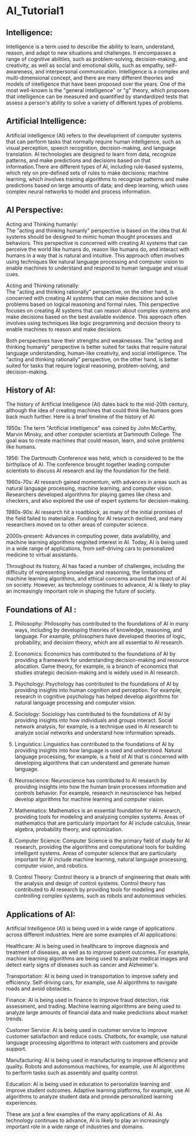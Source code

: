# AI_Tutorial1

## Intelligence:  
Intelligence is a term used to describe the ability to learn, understand, reason, and adapt to new situations and challenges. It encompasses a range of cognitive abilities, such as problem-solving, decision-making, and creativity, as well as social and emotional skills, such as empathy, self-awareness, and interpersonal communication. Intelligence is a complex and multi-dimensional concept, and there are many different theories and models of intelligence that have been proposed over the years. One of the most well-known is the "general intelligence" or "g" theory, which proposes that intelligence can be measured and quantified by standardized tests that assess a person's ability to solve a variety of different types of problems.

## Artificial Intelligence:  
Artificial intelligence (AI) refers to the development of computer systems that can perform tasks that normally require human intelligence, such as visual perception, speech recognition, decision-making, and language translation. AI technologies are designed to learn from data, recognize patterns, and make predictions and decisions based on that information.There are different types of AI, including rule-based systems, which rely on pre-defined sets of rules to make decisions; machine learning, which involves training algorithms to recognize patterns and make predictions based on large amounts of data; and deep learning, which uses complex neural networks to model and process information.

## AI Perspective:  
Acting and Thinking humanly:  
The "acting and thinking humanly" perspective is based on the idea that AI systems should be designed to mimic human thought processes and behaviors. This perspective is concerned with creating AI systems that can perceive the world like humans do, reason like humans do, and interact with humans in a way that is natural and intuitive. This approach often involves using techniques like natural language processing and computer vision to enable machines to understand and respond to human language and visual cues.

Acting and Thinking rationally:  
The "acting and thinking rationally" perspective, on the other hand, is concerned with creating AI systems that can make decisions and solve problems based on logical reasoning and formal rules. This perspective focuses on creating AI systems that can reason about complex systems and make decisions based on the best available evidence. This approach often involves using techniques like logic programming and decision theory to enable machines to reason and make decisions.

Both perspectives have their strengths and weaknesses. The "acting and thinking humanly" perspective is better suited for tasks that require natural language understanding, human-like creativity, and social intelligence. The "acting and thinking rationally" perspective, on the other hand, is better suited for tasks that require logical reasoning, problem-solving, and decision-making.

## History of AI:  
The history of Artificial Intelligence (AI) dates back to the mid-20th century, although the idea of creating machines that could think like humans goes back much further. Here is a brief timeline of the history of AI:

1950s: The term "Artificial Intelligence" was coined by John McCarthy, Marvin Minsky, and other computer scientists at Dartmouth College. The goal was to create machines that could reason, learn, and solve problems like humans.

1956: The Dartmouth Conference was held, which is considered to be the birthplace of AI. The conference brought together leading computer scientists to discuss AI research and lay the foundation for the field.

1960s-70s: AI research gained momentum, with advances in areas such as natural language processing, machine learning, and computer vision. Researchers developed algorithms for playing games like chess and checkers, and also explored the use of expert systems for decision-making.

1980s-90s: AI research hit a roadblock, as many of the initial promises of the field failed to materialize. Funding for AI research declined, and many researchers moved on to other areas of computer science.

2000s-present: Advances in computing power, data availability, and machine learning algorithms reignited interest in AI. Today, AI is being used in a wide range of applications, from self-driving cars to personalized medicine to virtual assistants.

Throughout its history, AI has faced a number of challenges, including the difficulty of representing knowledge and reasoning, the limitations of machine learning algorithms, and ethical concerns around the impact of AI on society. However, as technology continues to advance, AI is likely to play an increasingly important role in shaping the future of society.

## Foundations of AI :  
1. Philosophy: Philosophy has contributed to the foundations of AI in many ways, including by developing theories of knowledge, reasoning, and language. For example, philosophers have developed theories of logic, probability, and decision theory, which are all essential to AI research.

2. Economics: Economics has contributed to the foundations of AI by providing a framework for understanding decision-making and resource allocation. Game theory, for example, is a branch of economics that studies strategic decision-making and is widely used in AI research.

3. Psychology: Psychology has contributed to the foundations of AI by providing insights into human cognition and perception. For example, research in cognitive psychology has helped develop algorithms for natural language processing and computer vision.

4. Sociology: Sociology has contributed to the foundations of AI by providing insights into how individuals and groups interact. Social network analysis, for example, is a technique used in AI research to analyze social networks and understand how information spreads.

5. Linguistics: Linguistics has contributed to the foundations of AI by providing insights into how language is used and understood. Natural language processing, for example, is a field of AI that is concerned with developing algorithms that can understand and generate human language.

6. Neuroscience: Neuroscience has contributed to AI research by providing insights into how the human brain processes information and controls behavior. For example, research in neuroscience has helped develop algorithms for machine learning and computer vision.

7. Mathematics: Mathematics is an essential foundation for AI research, providing tools for modeling and analyzing complex systems. Areas of mathematics that are particularly important for AI include calculus, linear algebra, probability theory, and optimization.

8. Computer Science: Computer Science is the primary field of study for AI research, providing the algorithms and computational tools for building intelligent systems. Areas of computer science that are particularly important for AI include machine learning, natural language processing, computer vision, and robotics.

9. Control Theory: Control theory is a branch of engineering that deals with the analysis and design of control systems. Control theory has contributed to AI research by providing tools for modeling and controlling complex systems, such as robots and autonomous vehicles.

## Applications of AI:  
Artificial Intelligence (AI) is being used in a wide range of applications across different industries. Here are some examples of AI applications:

Healthcare: AI is being used in healthcare to improve diagnosis and treatment of diseases, as well as to improve patient outcomes. For example, machine learning algorithms are being used to analyze medical images and detect early signs of diseases such as cancer and Alzheimer's.

Transportation: AI is being used in transportation to improve safety and efficiency. Self-driving cars, for example, use AI algorithms to navigate roads and avoid obstacles.

Finance: AI is being used in finance to improve fraud detection, risk assessment, and trading. Machine learning algorithms are being used to analyze large amounts of financial data and make predictions about market trends.

Customer Service: AI is being used in customer service to improve customer satisfaction and reduce costs. Chatbots, for example, use natural language processing algorithms to interact with customers and provide support.

Manufacturing: AI is being used in manufacturing to improve efficiency and quality. Robots and autonomous machines, for example, use AI algorithms to perform tasks such as assembly and quality control.

Education: AI is being used in education to personalize learning and improve student outcomes. Adaptive learning platforms, for example, use AI algorithms to analyze student data and provide personalized learning experiences.

These are just a few examples of the many applications of AI. As technology continues to advance, AI is likely to play an increasingly important role in a wide range of industries and domains.
